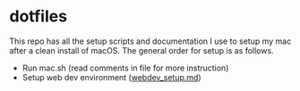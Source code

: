 # dotfiles

This repo has all the setup scripts and documentation I use to setup my mac after a clean install of macOS. The general order for setup is as follows.
* Run mac.sh (read comments in file for more instruction)
* Setup web dev environment ([webdev_setup.md](https://github.com/pricheal/dotfiles/blob/master/webdev_setup.md))
